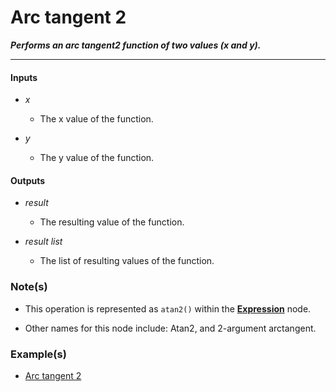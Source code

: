 # Arc tangent 2

**_Performs an arc tangent2 function of two values (x and y)._**

---


#### Inputs

* _x_

  * The x value of the function.

* _y_

  * The y value of the function.


#### Outputs

* _result_

  * The resulting value of the function.

* _result list_

  * The list of resulting values of the function.


### Note(s)

* This operation is represented as `atan2()` within the [**Expression**](/nodes/ExpressionParser/documentation.md) node.

* Other names for this node include: Atan2, and 2-argument arctangent.


### Example(s)

* <a href="https://creator.trimble.com/graph?assetURI=whp:132240c4-13c0-4e22-9f64-e5afecd3ba5d&version=latest" target="_blank">Arc tangent 2</a>
